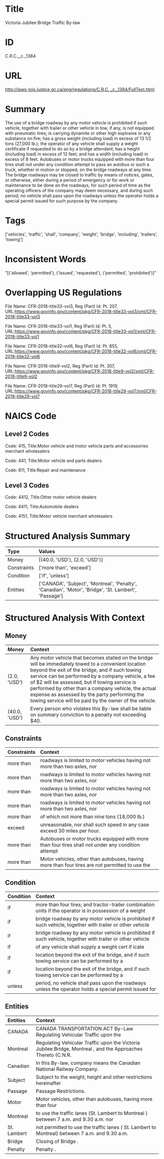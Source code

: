# Title
Victoria Jubilee Bridge Traffic By-law


# ID
C.R.C.,_c._1384

# URL
http://laws-lois.justice.gc.ca/eng/regulations/C.R.C.,_c._1384/FullText.html


# Summary
The use of a bridge roadway by any motor vehicle is prohibited if such vehicle, together with trailer or other vehicle in tow, if any, is not equipped with pneumatic tires; is carrying dynamite or other high explosive or any substance on fire; has a gross weight (including load) in excess of 13 1/2 tons (27,000 lb.); the operator of any vehicle shall supply a weight certificate if requested to do so by a bridge attendant; has a height (including load) in excess of 12 feet; and has a width (including load) in excess of 8 feet.
Autobuses or motor trucks equipped with more than four tires shall not under any condition attempt to pass an autobus or such a truck, whether in motion or stopped, on the bridge roadways at any time.
The bridge roadways may be closed to traffic by means of notices, gates, or otherwise, either during a period of emergency or for work or maintenance to be done on the roadways, for such period of time as the operating officers of the company may deem necessary, and during such period, no vehicle shall pass upon the roadways unless the operator holds a special permit issued for such purpose by the company.


# Tags
['vehicles', 'traffic', 'shall', 'company', 'weight', 'bridge', 'including', 'trailers', 'towing']


# Inconsistent Words
"[('allowed', 'permitted'), ('issued', 'requested'), ('permitted', 'prohibited')]"


# Overlapping US Regulations
File Name: CFR-2018-title33-vol3, Reg (Part) Id: Pt. 207, URL:https://www.govinfo.gov/content/pkg/CFR-2018-title33-vol3/xml/CFR-2018-title33-vol3

File Name: CFR-2018-title33-vol1, Reg (Part) Id: Pt. 5, URL:https://www.govinfo.gov/content/pkg/CFR-2018-title33-vol1/xml/CFR-2018-title33-vol1

File Name: CFR-2018-title32-vol6, Reg (Part) Id: Pt. 855, URL:https://www.govinfo.gov/content/pkg/CFR-2018-title32-vol6/xml/CFR-2018-title32-vol6

File Name: CFR-2018-title9-vol2, Reg (Part) Id: Pt. 307, URL:https://www.govinfo.gov/content/pkg/CFR-2018-title9-vol2/xml/CFR-2018-title9-vol2

File Name: CFR-2018-title29-vol7, Reg (Part) Id: Pt. 1919, URL:https://www.govinfo.gov/content/pkg/CFR-2018-title29-vol7/xml/CFR-2018-title29-vol7




# NAICS Code
## Level 2 Codes
Code: 415, Title:Motor vehicle and motor vehicle parts and accessories merchant wholesalers

Code: 441, Title:Motor vehicle and parts dealers

Code: 811, Title:Repair and maintenance




## Level 3 Codes
Code: 4412, Title:Other motor vehicle dealers

Code: 4411, Title:Automobile dealers

Code: 4151, Title:Motor vehicle merchant wholesalers







# Structured Analysis Summary
| Type        | Values                                                                                                |
|:------------|:------------------------------------------------------------------------------------------------------|
| Money       | [(40.0, 'USD'), (2.0, 'USD')]                                                                         |
| Constraints | ['more than', 'exceed']                                                                               |
| Condition   | ['if', 'unless']                                                                                      |
| Entities    | ['CANADA', 'Subject', 'Montreal', 'Penalty', 'Canadian', 'Motor', 'Bridge', 'St. Lambert', 'Passage'] |


# Structured Analysis With Context
 


## Money
| Money         | Context                                                                                                                                                                                                                                                                                                                                                                                                                        |
|:--------------|:-------------------------------------------------------------------------------------------------------------------------------------------------------------------------------------------------------------------------------------------------------------------------------------------------------------------------------------------------------------------------------------------------------------------------------|
| (2.0, 'USD')  | Any motor vehicle that becomes stalled on the bridge will be immediately towed to a convenient location beyond the exit of the bridge, and if such towing service can be performed by a company vehicle, a fee of $2 will be assessed, but if towing service is performed by other than a company vehicle, the actual expense as assessed by the party performing the towing service will be paid by the owner of the vehicle. |
| (40.0, 'USD') | Every person who violates this By-law shall be liable on summary conviction to a penalty not exceeding $40.                                                                                                                                                                                                                                                                                                                    |


## Constraints
| Constraints   | Context                                                                                             |
|:--------------|:----------------------------------------------------------------------------------------------------|
| more than     | roadways is limited to motor vehicles having not more than  two axles, nor                          |
| more than     | roadways is limited to motor vehicles having not more than  two axles, nor                          |
| more than     | roadways is limited to motor vehicles having not more than  two axles, nor                          |
| more than     | roadways is limited to motor vehicles having not more than  two axles, nor                          |
| more than     | of which not  more than  nine tons (18,000 lb.)                                                     |
| exceed        | unreasonable, nor shall such speed in any case exceed  30 miles per hour.                           |
| more than     | Autobuses or motor trucks equipped with  more than four tires shall not under any condition attempt |
| more than     | Motor vehicles, other than autobuses, having  more than four tires are not permitted to use the     |


## Condition
| Condition   | Context                                                                                                   |
|:------------|:----------------------------------------------------------------------------------------------------------|
| if          | more than four tires; and tractor-trailer combination units if the operator is in possession of a weight  |
| if          | bridge roadway by any motor vehicle is prohibited if such vehicle, together with trailer or other vehicle |
| if          | bridge roadway by any motor vehicle is prohibited if such vehicle, together with trailer or other vehicle |
| if          | of any vehicle shall supply a weight cert if icate                                                        |
| if          | location beyond the exit of the bridge, and if such towing service can be performed by a                  |
| if          | location beyond the exit of the bridge, and if such towing service can be performed by a                  |
| unless      | period, no vehicle shall pass upon the roadways unless the operator holds a special permit issued for     |


## Entities
| Entities    | Context                                                                                                      |
|:------------|:-------------------------------------------------------------------------------------------------------------|
| CANADA      | CANADA TRANSPORTATION ACT By-Law Regulating Vehicular Traffic upon the                                       |
| Montreal    | Regulating Vehicular Traffic upon the Victoria Jubilee Bridge, Montreal , and the Approaches Thereto (C.N.R. |
| Canadian    | In this By-law,  company  means the  Canadian  National Railway Company.                                     |
| Subject     | Subject to the weight, height and other restrictions hereinafter                                             |
| Passage     | Passage  Restrictions.                                                                                       |
| Motor       | Motor vehicles, other than autobuses, having more than four                                                  |
| Montreal    | to use the traffic lanes (St. Lambert to Montreal ) between 7 a.m. and 9.30 a.m. nor                         |
| St. Lambert | not permitted to use the traffic lanes ( St. Lambert to Montreal) between 7 a.m. and 9.30 a.m.               |
| Bridge      | Closing of  Bridge .                                                                                         |
| Penalty     | Penalty .                                                                                                    |


